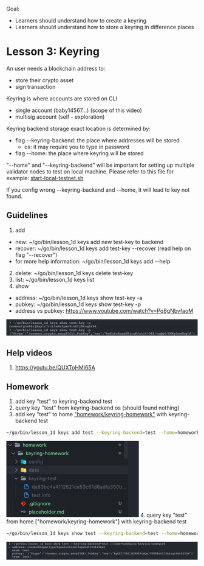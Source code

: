Goal: 
* Learners should understand how to create a keyring
* Learners should understand how to store a keyring in difference places

# Lesson 3: Keyring

An user needs a blockchain address to:
* store their crypto asset
* sign transaction

Keyring is where accounts are stored on CLI
* single account (baby14567...) (scope of this video)
* multisig account (self - exploration)

Keyring backend storage exact location is determined by:
* flag --keyring-backend: the place where addresses will be stored
    * os: it may require you to type in password
* flag --home: the place where keyring will be stored

"--home" and "--keyring-backend" will be important for setting up multiple validator nodes to test on local machine. Please refer to this file for example: [start-local-testnet.sh](../../scripts/start-local-testnet.sh)

If you config wrong --keyring-backend and --home, it will lead to key not found.

## Guidelines
1. add
* new: ~/go/bin/lesson_1d keys add new test-key to backend
* recover: ~/go/bin/lesson_1d keys add test-key --recover (read help on flag "--recover")
* for more help information: ~/go/bin/lesson_1d keys add --help
2. delete: ~/go/bin/lesson_1d keys delete test-key
3. list: ~/go/bin/lesson_1d keys list
4. show
* address: ~/go/bin/lesson_1d keys show test-key -a
* pubkey: ~/go/bin/lesson_1d keys show test-key -p
* address vs pubkey: https://www.youtube.com/watch?v=Pq8gNbvfaoM

![image](images/pub_addr.png)

## Help videos
1. https://youtu.be/QUXToHMl65A

## Homework
1. add key "test" to keyring-backend test
2. query key "test" from keyring-backend os (should found nothing)
3. add key "test" to home ["homework/keyring-homework"](../../homework/keyring-homework/placeholder.md) with keyring-backend test
```sh
~/go/bin/lesson_1d keys add test --keyring-backend=test --home=homework/keyring-homework
```
![result](images/keyring_hw.png)
4. query key "test" from home ["homework/keyring-homework"] with keyring-backend test
```sh
~/go/bin/lesson_1d keys show test --keyring-backend=test --home=homework/keyring-homework
```
![result](images/query_key.png)